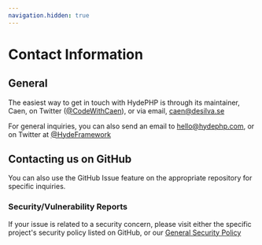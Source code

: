 ```yaml
---
navigation.hidden: true
---
```


# Contact Information

## General

The easiest way to get in touch with HydePHP is through its maintainer, Caen, on Twitter ([@CodeWithCaen](https://twitter.com/CodeWithCaen)), or via email, caen@desilva.se

For general inquiries, you can also send an email to hello@hydephp.com, or on Twitter at [@HydeFramework](https://twitter.com/HydeFramework)

## Contacting us on GitHub

You can also use the GitHub Issue feature on the appropriate repository for specific inquiries.

### Security/Vulnerability Reports

If your issue is related to a security concern, please visit either the specific project's security policy listed on GitHub, or our [General Security Policy](security)
